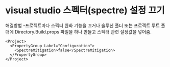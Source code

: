 # visual studio 스펙터(spectre) 설정 끄기

해결방법
-프로젝트마다 스펙터 완화 기능을 끄거나 솔루션 폴더 또는 프로젝트 루트 폴더에 Directory.Build.props 파일을 하나 만들고 스펙터 관련 설정값을 넣어줌.

```
<Project>
  <PropertyGroup Label="Configuration">
    <SpectreMitigation>false</SpectreMitigation>
  </PropertyGroup>
</Project>
```

